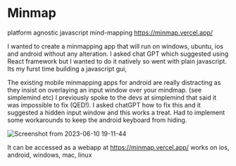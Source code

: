 # Minmap
platform agnostic javascript mind-mapping https://minmap.vercel.app/

I wanted to create a minmapping app that will run on windows, ubuntu, ios and android without any alteration. I asked chat GPT which suggested using React framework but I wanted to do it natively so went with plain javascript. Its my furst time building a javascript gui,

The existing mobile minmapping apps for android are really distracting as they insist on overlaying an input window over your mindmap. (see simplemind etc) I previously spoke to the devs at simplemind that said it was impossible to fix (QED!). I asked chatGPT how to fix this and it suggested a hidden input window and this works a treat. Had to implement some workarounds to keep the android keyboard from hiding.

![Screenshot from 2023-06-10 19-11-44](https://github.com/sujitvasanth/minmap/assets/18464444/babc86f4-211a-43c1-b493-1ab0799b0eff)

It can be accessed as a webapp at https://minmap.vercel.app/
works on ios, android, windows, mac, linux
